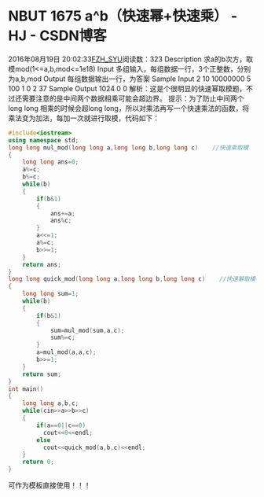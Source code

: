 # NBUT  1675  a^b（快速幂+快速乘） - HJ - CSDN博客
2016年08月19日 20:02:33[FZH_SYU](https://me.csdn.net/feizaoSYUACM)阅读数：323
Description 
求a的b次方，取模mod(1<=a,b,mod<=1e18)
Input 
多组输入，每组数据一行，3个正整数，分别为a,b,mod
Output 
每组数据输出一行，为答案
Sample Input
2 10 10000000 
5 100 1 
0 2 37
Sample Output
1024 
0 
0
解析：这是个很明显的快速幂取模题，不过还需要注意的是中间两个数据相乘可能会超边界。
提示：为了防止中间两个long long 相乘的时候会超long long，所以对乘法再写一个快速乘法的函数，将乘法变为加法，每加一次就进行取模，代码如下：
```cpp
#include<iostream>
using namespace std;
long long mul_mod(long long a,long long b,long long c)    //快速乘取模
{
    long long ans=0;
    a%=c;
    b%=c;
    while(b)
    {
        if(b&1)
        {
            ans+=a;
            ans%c;
        }
        a<<=1;
        a%=c;
        b>>=1;
    }
    return ans;
}
long long quick_mod(long long a,long long b,long long c)    //快速幂取模 
{
    long long sum=1;
    while(b)
    {
        if(b&1)
        {
            sum=mul_mod(sum,a,c);
            sum%=c;
        }
        a=mul_mod(a,a,c);
        b>>=1;
    }
    return sum;
}
int main()
{
    long long a,b,c;
    while(cin>>a>>b>>c)
    {
        if(a==0||c==0)
          cout<<0<<endl;
        else
          cout<<quick_mod(a,b,c)<<endl;
    }
    return 0;
}
```
可作为模板直接使用！！！
